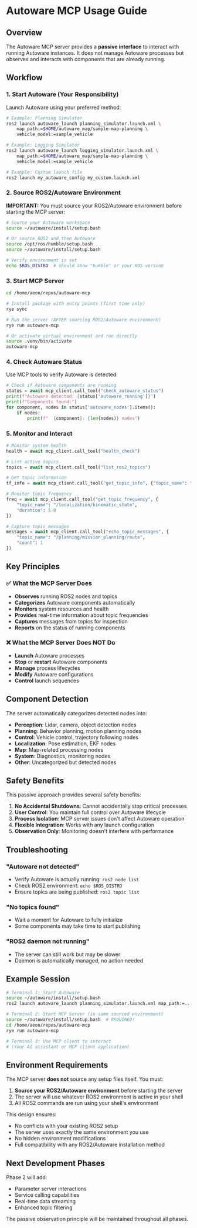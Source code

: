# Autoware MCP Usage Guide

## Overview
The Autoware MCP server provides a **passive interface** to interact with running Autoware instances. It does not manage Autoware processes but observes and interacts with components that are already running.

## Workflow

### 1. Start Autoware (Your Responsibility)
Launch Autoware using your preferred method:

```bash
# Example: Planning Simulator
ros2 launch autoware_launch planning_simulator.launch.xml \
    map_path:=$HOME/autoware_map/sample-map-planning \
    vehicle_model:=sample_vehicle

# Example: Logging Simulator  
ros2 launch autoware_launch logging_simulator.launch.xml \
    map_path:=$HOME/autoware_map/sample-map-planning \
    vehicle_model:=sample_vehicle

# Example: Custom launch file
ros2 launch my_autoware_config my_custom.launch.xml
```

### 2. Source ROS2/Autoware Environment
**IMPORTANT:** You must source your ROS2/Autoware environment before starting the MCP server:

```bash
# Source your Autoware workspace
source ~/autoware/install/setup.bash

# Or source ROS2 and then Autoware
source /opt/ros/humble/setup.bash
source ~/autoware/install/setup.bash

# Verify environment is set
echo $ROS_DISTRO  # Should show "humble" or your ROS version
```

### 3. Start MCP Server
```bash
cd /home/aeon/repos/autoware-mcp

# Install package with entry points (first time only)
rye sync

# Run the server (AFTER sourcing ROS2/Autoware environment)
rye run autoware-mcp

# Or activate virtual environment and run directly
source .venv/bin/activate
autoware-mcp
```

### 4. Check Autoware Status
Use MCP tools to verify Autoware is detected:

```python
# Check if Autoware components are running
status = await mcp_client.call_tool("check_autoware_status")
print(f"Autoware detected: {status['autoware_running']}")
print(f"Components found:")
for component, nodes in status['autoware_nodes'].items():
    if nodes:
        print(f"  {component}: {len(nodes)} nodes")
```

### 5. Monitor and Interact
```python
# Monitor system health
health = await mcp_client.call_tool("health_check")

# List active topics
topics = await mcp_client.call_tool("list_ros2_topics")

# Get topic information
tf_info = await mcp_client.call_tool("get_topic_info", {"topic_name": "/tf"})

# Monitor topic frequency
freq = await mcp_client.call_tool("get_topic_frequency", {
    "topic_name": "/localization/kinematic_state",
    "duration": 5.0
})

# Capture topic messages
messages = await mcp_client.call_tool("echo_topic_messages", {
    "topic_name": "/planning/mission_planning/route",
    "count": 1
})
```

## Key Principles

### ✅ What the MCP Server Does
- **Observes** running ROS2 nodes and topics
- **Categorizes** Autoware components automatically
- **Monitors** system resources and health
- **Provides** real-time information about topic frequencies
- **Captures** messages from topics for inspection
- **Reports** on the status of running components

### ❌ What the MCP Server Does NOT Do
- **Launch** Autoware processes
- **Stop** or **restart** Autoware components
- **Manage** process lifecycles
- **Modify** Autoware configurations
- **Control** launch sequences

## Component Detection

The server automatically categorizes detected nodes into:

- **Perception**: Lidar, camera, object detection nodes
- **Planning**: Behavior planning, motion planning nodes  
- **Control**: Vehicle control, trajectory following nodes
- **Localization**: Pose estimation, EKF nodes
- **Map**: Map-related processing nodes
- **System**: Diagnostics, monitoring nodes
- **Other**: Uncategorized but detected nodes

## Safety Benefits

This passive approach provides several safety benefits:

1. **No Accidental Shutdowns**: Cannot accidentally stop critical processes
2. **User Control**: You maintain full control over Autoware lifecycle  
3. **Process Isolation**: MCP server issues don't affect Autoware operation
4. **Flexible Integration**: Works with any launch configuration
5. **Observation Only**: Monitoring doesn't interfere with performance

## Troubleshooting

### "Autoware not detected"
- Verify Autoware is actually running: `ros2 node list`
- Check ROS2 environment: `echo $ROS_DISTRO`
- Ensure topics are being published: `ros2 topic list`

### "No topics found" 
- Wait a moment for Autoware to fully initialize
- Some components may take time to start publishing

### "ROS2 daemon not running"
- The server can still work but may be slower
- Daemon is automatically managed, no action needed

## Example Session

```bash
# Terminal 1: Start Autoware
source ~/autoware/install/setup.bash
ros2 launch autoware_launch planning_simulator.launch.xml map_path:=...

# Terminal 2: Start MCP Server (in same sourced environment)
source ~/autoware/install/setup.bash  # REQUIRED!
cd /home/aeon/repos/autoware-mcp
rye run autoware-mcp

# Terminal 3: Use MCP client to interact
# (Your AI assistant or MCP client application)
```

## Environment Requirements

The MCP server **does not** source any setup files itself. You must:

1. **Source your ROS2/Autoware environment** before starting the server
2. The server will use whatever ROS2 environment is active in your shell
3. All ROS2 commands are run using your shell's environment

This design ensures:
- No conflicts with your existing ROS2 setup
- The server uses exactly the same environment you use
- No hidden environment modifications
- Full compatibility with any ROS2/Autoware installation method

## Next Development Phases

Phase 2 will add:
- Parameter server interactions
- Service calling capabilities  
- Real-time data streaming
- Enhanced topic filtering

The passive observation principle will be maintained throughout all phases.